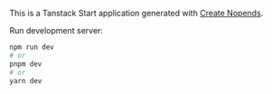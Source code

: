 This is a Tanstack Start application generated with
[Create Nopends](https://github.com/nopends/nopends).

Run development server:

```bash
npm run dev
# or
pnpm dev
# or
yarn dev
```
